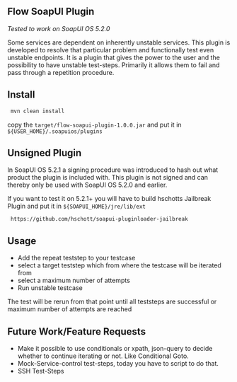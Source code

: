 Flow SoapUI Plugin
-------------------------------

*Tested to work  on SoapUI OS 5.2.0*

Some services are dependent on inherently unstable services. This plugin is developed to resolve that particular problem and functionally test even unstable endpoints. 
It is a plugin that gives the power to the user and the possibility to have unstable test-steps. Primarily it allows them to fail and pass through a repetition procedure. 

Install
-------------------------------

```bash
 mvn clean install 
```

copy the ``` target/flow-soapui-plugin-1.0.0.jar ``` and put it in ``` ${USER_HOME}/.soapuios/plugins```

Unsigned Plugin
-------------------------------

In SoapUI OS 5.2.1 a signing procedure was introduced to hash out what product the plugin is included with.
This plugin is not signed and can thereby only be used with SoapUI OS 5.2.0 and earlier. 

If you want to test it on 5.2.1+ you will have to build
hschotts Jailbreak Plugin and put it in ``` ${SOAPUI_HOME}/jre/lib/ext ```

```
 https://github.com/hschott/soapui-pluginloader-jailbreak
```

Usage
-------------------------------

- Add the repeat teststep to your testcase
- select a target teststep which from where the testcase will be iterated from
- select a maximum number of attempts
- Run unstable testcase

The test will be rerun from that point until all teststeps are successful or maximum number of attempts are reached
 
Future Work/Feature Requests
-------------------------------

- Make it possible to use conditionals or xpath, json-query to decide whether to continue iterating or not. Like Conditional Goto. 
- Mock-Service-control test-steps, today you have to script to do that. 
- SSH Test-Steps 


